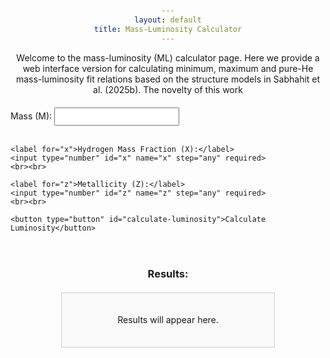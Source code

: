 ```yaml
---
layout: default
title: Mass-Luminosity Calculator
---
```


<style>
  body {
    padding: 20px;
    text-align: center;
  }

  h1, h2, p, label {
    margin-bottom: 15px;
  }

  #luminosity-form {
    margin-bottom: 20px;
    display: inline-block;
    text-align: left;
  }

  input, button {
    margin-top: 5px;
    width: 200px; /* Set a fixed width for the input boxes */
    padding: 5px;
    text-align: center;
  }

  #luminosity-output {
    padding: 20px;
    border: 1px solid #ccc;
    margin-top: 20px;
    background-color: #f9f9f9;
    width: 300px;
    margin-left: auto;
    margin-right: auto;
  }
</style>


Welcome to the mass-luminosity (ML) calculator page. Here we provide a web interface version for calculating minimum, maximum and pure-He mass-luminosity fit relations based on the structure models in Sabhahit et al. (2025b). The novelty of this work 



<form id="luminosity-form">
    <label for="m">Mass (M):</label>
    <input type="number" id="m" name="m" step="any" required>
    <br><br>

    <label for="x">Hydrogen Mass Fraction (X):</label>
    <input type="number" id="x" name="x" step="any" required>
    <br><br>

    <label for="z">Metallicity (Z):</label>
    <input type="number" id="z" name="z" step="any" required>
    <br><br>

    <button type="button" id="calculate-luminosity">Calculate Luminosity</button>
</form>

### Results:
<div id="luminosity-output">
    <p>Results will appear here.</p>
</div>

<script>
    document.getElementById('calculate-luminosity').addEventListener('click', function() {
        const m = parseFloat(document.getElementById('m').value);
        const x = parseFloat(document.getElementById('x').value);
        const z = parseFloat(document.getElementById('z').value);

        if (!m || !x || !z) {
            alert('Please enter Mass (M), Hydrogen Mass Fraction (X), and Metallicity (Z).');
            return;
        }

        const data = {
            "choice": "1",
            "Z": z,
            "m": m,
            "x": x
        };

        fetch('https://nnv5wacde8.execute-api.eu-north-1.amazonaws.com/ML-calc', {
            method: 'POST',
            headers: {
                'Content-Type': 'application/json'
            },
            body: JSON.stringify(data)
        })
        .then(response => response.json())
        .then(data => {
            const output = document.getElementById('luminosity-output');
            if (data.Pure_He_Luminosity) {
                output.innerHTML = `
                    <p><strong>L_min:</strong> ${data.L_min}</p>
                    <p><strong>L_max:</strong> ${data.L_max}</p>
                    <p><strong>Pure_He_Luminosity:</strong> ${data.Pure_He_Luminosity}</p>
                `;
            } else {
                output.innerHTML = '<p style="color: red;">Error: Missing results</p>';
            }
        })
        .catch(error => {
            document.getElementById('luminosity-output').innerHTML = '<p style="color: red;">Error: ' + error.message + '</p>';
        });
    });
</script>
